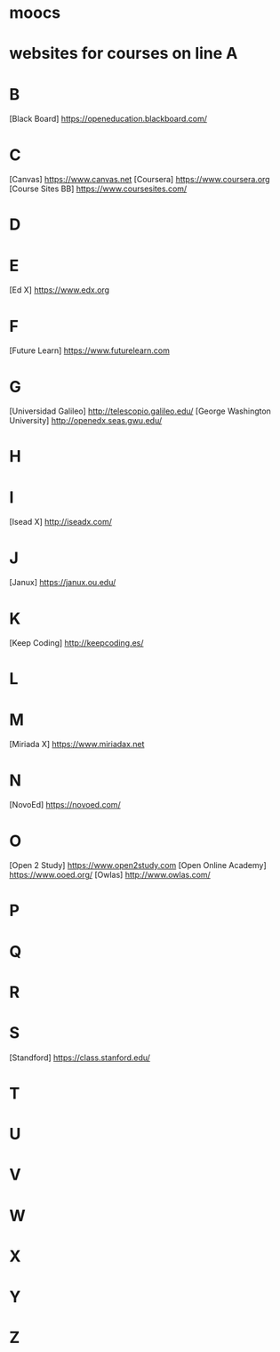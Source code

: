 moocs
=====



websites for courses on line
A
=

B
=
[Black Board]
https://openeducation.blackboard.com/

C
=
[Canvas]
https://www.canvas.net
[Coursera]
https://www.coursera.org
[Course Sites BB]
https://www.coursesites.com/

D
=

E
=
[Ed X]
https://www.edx.org

F
=
[Future Learn]
https://www.futurelearn.com

G
=
[Universidad Galileo]
http://telescopio.galileo.edu/
[George Washington University]
http://openedx.seas.gwu.edu/

H
=

I
=
[Isead X]
http://iseadx.com/

J
=
[Janux]
https://janux.ou.edu/

K
=
[Keep Coding]
http://keepcoding.es/

L
=

M
=
[Miriada X]
https://www.miriadax.net

N
=
[NovoEd]
https://novoed.com/

O
=
[Open 2 Study]
https://www.open2study.com
[Open Online Academy]
https://www.ooed.org/
[Owlas]
http://www.owlas.com/

P
=

Q
=

R
=

S
=
[Standford]
https://class.stanford.edu/

T
=

U
=

V
=

W
=

X
=

Y
=

Z
=
